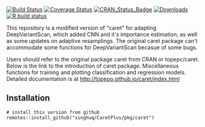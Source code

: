 [![Build Status](https://travis-ci.org/topepo/caret.svg?topepo=master)](https://travis-ci.org/topepo/caret)
[![Coverage Status](https://coveralls.io/repos/topepo/caret/badge.svg?branch=master)](https://coveralls.io/r/topepo/caret?branch=master)
[![CRAN_Status_Badge](http://www.r-pkg.org/badges/version/caret)](http://cran.r-project.org/web/packages/caret)
[![Downloads](http://cranlogs.r-pkg.org/badges/caret)](http://cran.rstudio.com/package=caret)
[![R build status](https://github.com/topepo/caret/workflows/R-CMD-check/badge.svg)](https://github.com/topepo/caret/actions)
  
This repository is a modified version of "caret" for adapting DeepVariantScan, which added CNN and it's importance estimation, as well as some updates on adaptive resamplings. 
The original caret package can't accommodate some functions for DeepVariantScan becasue of some bugs. 

Users should refer to the original package caret from CRAN or topepc/caret. Below is the link to the introduction of caret package.
Miscellaneous functions for training and plotting classification and regression models.  Detailed documentation is at http://topepo.github.io/caret/index.html
## Installation 
``````{r}
# install this version from github
remotes::install_github("xinghuq/CaretPlus/pkg/caret")
``````
